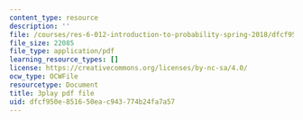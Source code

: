 ```yaml
---
content_type: resource
description: ''
file: /courses/res-6-012-introduction-to-probability-spring-2018/dfcf950e851650eac943774b24fa7a57_WTyLg_I1oFY.pdf
file_size: 22085
file_type: application/pdf
learning_resource_types: []
license: https://creativecommons.org/licenses/by-nc-sa/4.0/
ocw_type: OCWFile
resourcetype: Document
title: 3play pdf file
uid: dfcf950e-8516-50ea-c943-774b24fa7a57
---
```

